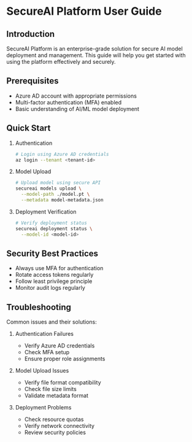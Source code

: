 # SecureAI Platform User Guide

## Introduction
SecureAI Platform is an enterprise-grade solution for secure AI model deployment and management. This guide will help you get started with using the platform effectively and securely.

## Prerequisites
- Azure AD account with appropriate permissions
- Multi-factor authentication (MFA) enabled
- Basic understanding of AI/ML model deployment

## Quick Start
1. Authentication
   ```bash
   # Login using Azure AD credentials
   az login --tenant <tenant-id>
   ```

2. Model Upload
   ```bash
   # Upload model using secure API
   secureai models upload \
     --model-path ./model.pt \
     --metadata model-metadata.json
   ```

3. Deployment Verification
   ```bash
   # Verify deployment status
   secureai deployment status \
     --model-id <model-id>
   ```

## Security Best Practices
- Always use MFA for authentication
- Rotate access tokens regularly
- Follow least privilege principle
- Monitor audit logs regularly

## Troubleshooting
Common issues and their solutions:
1. Authentication Failures
   - Verify Azure AD credentials
   - Check MFA setup
   - Ensure proper role assignments

2. Model Upload Issues
   - Verify file format compatibility
   - Check file size limits
   - Validate metadata format

3. Deployment Problems
   - Check resource quotas
   - Verify network connectivity
   - Review security policies
